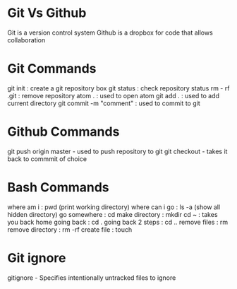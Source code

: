# Git Vs Github

Git is a version control system
Github is a dropbox for code that allows collaboration

# Git Commands

git init : create a git repository box
git status : check repository status
rm - rf .git : remove repository
atom . : used to open atom
git add . : used to add current directory
git commit -m "comment" : used to commit to git

# Github Commands

git push origin master - used to push repository to git
git checkout <commit code> - takes it back to commmit of choice

# Bash Commands
where am i :  pwd (print working directory)
where can i go : ls -a (show all hidden directory)
go somewhere : cd <location>
make directory : mkdir <directory name>
cd ~ : takes you back home
going back : cd .
going back 2 steps : cd ..
remove files : rm <filename >
remove directory : rm -rf <directory>
create file : touch <file>

# Git ignore
gitignore - Specifies intentionally untracked files to ignore
